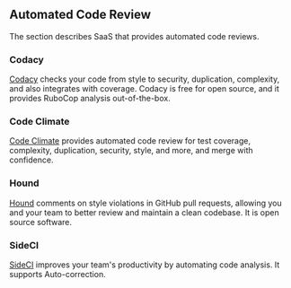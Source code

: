 ## Automated Code Review

The section describes SaaS that provides automated code reviews.

### Codacy

[Codacy](https://www.codacy.com/) checks your code from style to security, duplication, complexity, and also integrates with coverage.
Codacy is free for open source, and it provides RuboCop analysis out-of-the-box.

### Code Climate

[Code Climate](https://codeclimate.com/) provides automated code review for test coverage, complexity, duplication, security, style, and more, and merge with confidence.

### Hound

[Hound](https://houndci.com/) comments on style violations in GitHub pull requests, allowing you and your team to better review and maintain a clean codebase.
It is open source software.

### SideCI

[SideCI](https://sideci.com) improves your team's productivity by automating code analysis.
It supports Auto-correction.
